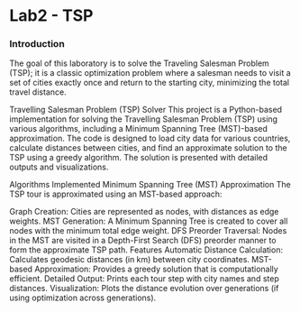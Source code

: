 # Lab2 - TSP

### Introduction
The goal of this laboratory is to solve the Traveling Salesman Problem (TSP); it is a classic optimization problem where a salesman needs to visit a set of cities exactly once and return to the starting city, minimizing the total travel distance.

Travelling Salesman Problem (TSP) Solver
This project is a Python-based implementation for solving the Travelling Salesman Problem (TSP) using various algorithms, including a Minimum Spanning Tree (MST)-based approximation. The code is designed to load city data for various countries, calculate distances between cities, and find an approximate solution to the TSP using a greedy algorithm. The solution is presented with detailed outputs and visualizations.

Algorithms Implemented
Minimum Spanning Tree (MST) Approximation
The TSP tour is approximated using an MST-based approach:

Graph Creation: Cities are represented as nodes, with distances as edge weights.
MST Generation: A Minimum Spanning Tree is created to cover all nodes with the minimum total edge weight.
DFS Preorder Traversal: Nodes in the MST are visited in a Depth-First Search (DFS) preorder manner to form the approximate TSP path.
Features
Automatic Distance Calculation: Calculates geodesic distances (in km) between city coordinates.
MST-based Approximation: Provides a greedy solution that is computationally efficient.
Detailed Output: Prints each tour step with city names and step distances.
Visualization: Plots the distance evolution over generations (if using optimization across generations).